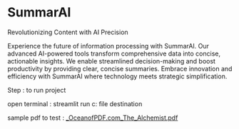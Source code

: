 # SummarAI

Revolutionizing Content with AI Precision

Experience the future of information processing with SummarAI. Our advanced AI-powered tools transform comprehensive data into concise, actionable insights.
We enable streamlined decision-making and boost productivity by providing clear, concise summaries. Embrace innovation and efficiency with SummarAI where technology meets strategic simplification.

Step : to run project

open terminal :  streamlit run c: file destination

sample pdf to test :  [_OceanofPDF.com_The_Alchemist.pdf](https://github.com/user-attachments/files/18723744/_OceanofPDF.com_The_Alchemist.pdf)

                                                                              
